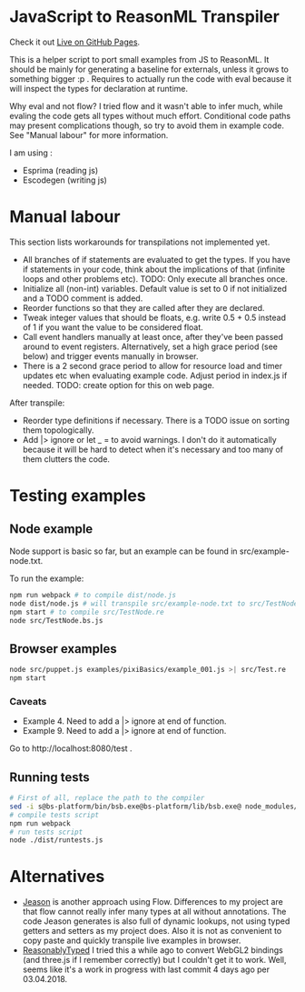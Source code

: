 # JavaScript to ReasonML Transpiler

Check it out [Live on GitHub
Pages](https://emnh.github.io/js-to-reasonml-transpiler).

This is a helper script to port small examples from JS to ReasonML. It should
be mainly for generating a baseline for externals, unless it grows to something
bigger :p . Requires to actually run the code with eval because it will inspect
the types for declaration at runtime.

Why eval and not flow? I tried flow and it wasn't able to infer much, while
evaling the code gets all types without much effort. Conditional code paths may
present complications though, so try to avoid them in example code. See "Manual
labour" for more information.

I am using :
 - Esprima (reading js)
 - Escodegen (writing js)

# Manual labour

This section lists workarounds for transpilations not implemented yet.

 - All branches of if statements are evaluated to get the types. If you have if
   statements in your code, think about the implications of that (infinite
   loops and other problems etc). TODO: Only execute all branches once.
 - Initialize all (non-int) variables. Default value is set to 0 if not
   initialized and a TODO comment is added.
 - Reorder functions so that they are called after they are declared.
 - Tweak integer values that should be floats, e.g. write 0.5 + 0.5 instead of
   1 if you want the value to be considered float.
 - Call event handlers manually at least once, after they've been passed around
   to event registers. Alternatively, set a high grace period (see below) and
   trigger events manually in browser.
 - There is a 2 second grace period to allow for resource load and timer
   updates etc when evaluating example code. Adjust period in index.js if
   needed. TODO: create option for this on web page.

After transpile:
 - Reorder type definitions if necessary. There is a TODO issue on sorting them
   topologically.
 - Add |> ignore or let _ = to avoid warnings. I don't do it automatically
   because it will be hard to detect when it's necessary and too many of them
   clutters the code.

# Testing examples

## Node example

Node support is basic so far, but an example can be found in
src/example-node.txt.

To run the example:

```bash
npm run webpack # to compile dist/node.js
node dist/node.js # will transpile src/example-node.txt to src/TestNode.re
npm start # to compile src/TestNode.re
node src/TestNode.bs.js
```

## Browser examples

```bash
node src/puppet.js examples/pixiBasics/example_001.js >| src/Test.re
npm start
```

### Caveats
 - Example 4. Need to add a |> ignore at end of function.
 - Example 9. Need to add a |> ignore at end of function.

Go to http://localhost:8080/test .

## Running tests


```bash
# First of all, replace the path to the compiler
sed -i s@bs-platform/bin/bsb.exe@bs-platform/lib/bsb.exe@ node_modules/bsb-js/index.js
# compile tests script
npm run webpack
# run tests script
node ./dist/runtests.js
```

# Alternatives

 - [Jeason](https://github.com/chenglou/jeason) is another approach using Flow.
   Differences to my project are that flow cannot really infer many types at
   all without annotations. The code Jeason generates is also full of dynamic
   lookups, not using typed getters and setters as my project does. Also it is
   not as convenient to copy paste and quickly transpile live examples in
   browser.
 - [ReasonablyTyped](https://github.com/rrdelaney/ReasonablyTyped) I tried this
   a while ago to convert WebGL2 bindings (and three.js if I remember
   correctly) but I couldn't get it to work. Well, seems like it's a work in
   progress with last commit 4 days ago per 03.04.2018.
